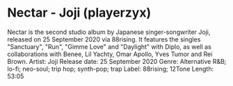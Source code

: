 # Nectar - Joji (playerzyx)

Nectar is the second studio album by Japanese singer-songwriter Joji, released on 25 September 2020 via 88rising. It features the singles "Sanctuary", "Run", "Gimme Love" and "Daylight" with Diplo, as well as collaborations with Benee, Lil Yachty, Omar Apollo, Yves Tumor and Rei Brown. 
Artist: Joji
Release date: 25 September 2020
Genre: Alternative R&B; lo-fi; neo-soul; trip hop; synth-pop; trap
Label: 88rising; 12Tone
Length: 53:05
